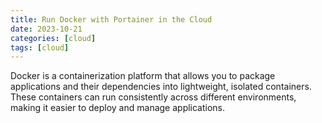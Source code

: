 ```yaml
---
title: Run Docker with Portainer in the Cloud
date: 2023-10-21
categories: [cloud]
tags: [cloud]
---
```


Docker is a containerization platform that allows you to package 
applications and their dependencies into lightweight, isolated containers. 
These containers can run consistently across different environments, 
making it easier to deploy and manage applications. 

